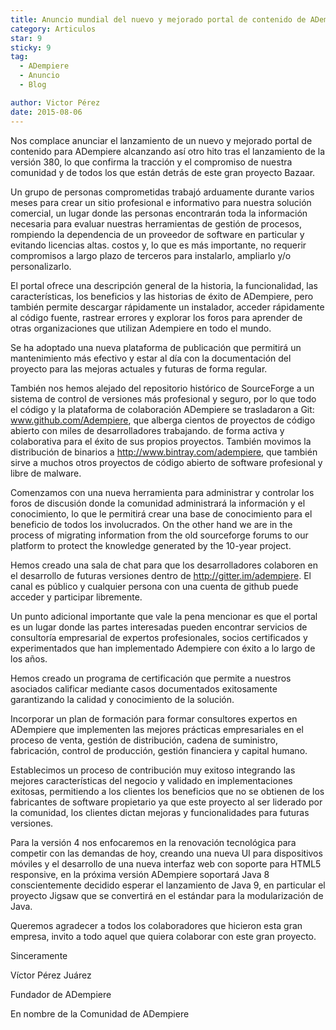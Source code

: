 ```yaml
---
title: Anuncio mundial del nuevo y mejorado portal de contenido de ADempiere
category: Articulos
star: 9
sticky: 9
tag:
  - ADempiere
  - Anuncio
  - Blog

author: Victor Pérez
date: 2015-08-06
---
```


Nos complace anunciar el lanzamiento de un nuevo y mejorado portal de contenido para ADempiere alcanzando así otro hito tras el lanzamiento de la versión 380, lo que confirma la tracción y el compromiso de nuestra comunidad y de todos los que están detrás de este gran proyecto Bazaar.

Un grupo de personas comprometidas trabajó arduamente durante varios meses para crear un sitio profesional e informativo para nuestra solución comercial, un lugar donde las personas encontrarán toda la información necesaria para evaluar nuestras herramientas de gestión de procesos, rompiendo la dependencia de un proveedor de software en particular y evitando licencias altas. costos y, lo que es más importante, no requerir compromisos a largo plazo de terceros para instalarlo, ampliarlo y/o personalizarlo.

El portal ofrece una descripción general de la historia, la funcionalidad, las características, los beneficios y las historias de éxito de ADempiere, pero también permite descargar rápidamente un instalador, acceder rápidamente al código fuente, rastrear errores y explorar los foros para aprender de otras organizaciones que utilizan Adempiere en todo el mundo.

Se ha adoptado una nueva plataforma de publicación que permitirá un mantenimiento más efectivo y estar al día con la documentación del proyecto para las mejoras actuales y futuras de forma regular.

También nos hemos alejado del repositorio histórico de SourceForge a un sistema de control de versiones más profesional y seguro, por lo que todo el código y la plataforma de colaboración ADempiere se trasladaron a Git: www.github.com/Adempiere, que alberga cientos de proyectos de código abierto con miles de desarrolladores trabajando. de forma activa y colaborativa para el éxito de sus propios proyectos. También movimos la distribución de binarios a http://www.bintray.com/adempiere, que también sirve a muchos otros proyectos de código abierto de software profesional y libre de malware.

Comenzamos con una nueva herramienta para administrar y controlar los foros de discusión donde la comunidad administrará la información y el conocimiento, lo que le permitirá crear una base de conocimiento para el beneficio de todos los involucrados.
On the other hand we are in the process of migrating information from the old sourceforge forums to our platform to protect the knowledge generated by the 10-year project.

Hemos creado una sala de chat para que los desarrolladores colaboren en el desarrollo de futuras versiones dentro de http://gitter.im/adempiere. El canal es público y cualquier persona con una cuenta de github puede acceder y participar libremente.

Un punto adicional importante que vale la pena mencionar es que el portal es un lugar donde las partes interesadas pueden encontrar servicios de consultoría empresarial de expertos profesionales, socios certificados y experimentados que han implementado Adempiere con éxito a lo largo de los años.

Hemos creado un programa de certificación que permite a nuestros asociados calificar mediante casos documentados exitosamente garantizando la calidad y conocimiento de la solución.

Incorporar un plan de formación para formar consultores expertos en ADempiere que implementen las mejores prácticas empresariales en el proceso de venta, gestión de distribución, cadena de suministro, fabricación, control de producción, gestión financiera y capital humano.

Establecimos un proceso de contribución muy exitoso integrando las mejores características del negocio y validado en implementaciones exitosas, permitiendo a los clientes los beneficios que no se obtienen de los fabricantes de software propietario ya que este proyecto al ser liderado por la comunidad, los clientes dictan mejoras y funcionalidades para futuras versiones.

Para la versión 4 nos enfocaremos en la renovación tecnológica para competir con las demandas de hoy, creando una nueva UI para dispositivos móviles y el desarrollo de una nueva interfaz web con soporte para HTML5 responsive, en la próxima versión ADempiere soportará Java 8 conscientemente decidido esperar el lanzamiento de Java 9, en particular el proyecto Jigsaw que se convertirá en el estándar para la modularización de Java.

Queremos agradecer a todos los colaboradores que hicieron esta gran empresa, invito a todo aquel que quiera colaborar con este gran proyecto.

Sinceramente

Víctor Pérez Juárez

Fundador de ADempiere

En nombre de la Comunidad de ADempiere
